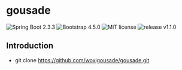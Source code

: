 gousade
=========================
![Spring Boot 2.3.3](https://img.shields.io/badge/Spring%20Boot-2.3.3-brightgreen.svg)
![Bootstrap 4.5.0](https://img.shields.io/badge/Bootstrap%20-4.5.0-yellowgreen.svg)
![MIT license](https://img.shields.io/badge/MIT%20license-0.0.0-blue.svg)
![release v1.1.0](https://img.shields.io/badge/release-v1.1.0-green.svg)

Introduction
---

- git clone https://github.com/woxigousade/gousade.git
